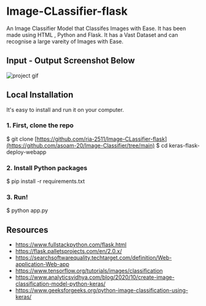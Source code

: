 # Image-CLassifier-flask
An Image Classifier Model that Classifes Images with Ease. It has been made using HTML , Python and Flask. It has a Vast Dataset and can recognise a large vareity of Images with Ease. 

## Input - Output Screenshot Below 
![project gif](https://github.com/user-attachments/assets/d84548ae-cfdb-4b8d-a5fd-215c6278c319)

## Local Installation
It's easy to install and run it on your computer.

### 1. First, clone the repo
$ git clone [https://github.com/ria-2511/Image-CLassifier-flask](https://github.com/asoam-20/Image-Classifier/tree/main)
$ cd keras-flask-deploy-webapp

### 2. Install Python packages
$ pip install -r requirements.txt

### 3. Run!
$ python app.py

## Resources
* https://www.fullstackpython.com/flask.html
* https://flask.palletsprojects.com/en/2.0.x/
* https://searchsoftwarequality.techtarget.com/definition/Web-application-Web-app
* https://www.tensorflow.org/tutorials/images/classification
* https://www.analyticsvidhya.com/blog/2020/10/create-image-classification-model-python-keras/
* https://www.geeksforgeeks.org/python-image-classification-using-keras/
